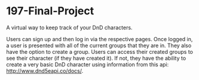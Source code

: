 # 197-Final-Project
A virtual way to keep track of your DnD characters.

Users can sign up and then log in via the respective pages. Once logged in, a user is presented with
all of the current groups that they are in. They also have the option to create a group. Users can
access their created groups to see their character (if they have created it). If not, they have the
ability to create a very basic DnD character using information from this api: http://www.dnd5eapi.co/docs/.

